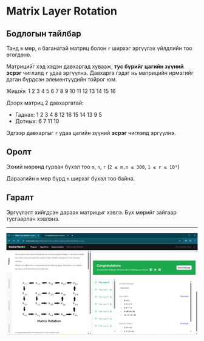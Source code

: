 # Matrix Layer Rotation

## Бодлогын тайлбар 

Танд `m` мөр, `n` баганатай матриц болон `r` ширхэг эргүүлэх үйлдлийн тоо өгөгдөнө.

Матрицийг хэд хэдэн давхаргад хувааж, **тус бүрийг цагийн зүүний эсрэг** чиглэлд `r` удаа эргүүлнэ. Давхарга гэдэг нь матрицийн ирмэгийг даган бүрдсэн элементүүдийн тойрог юм.

Жишээ:
1 2 3 4
5 6 7 8
9 10 11 12
13 14 15 16

Дээрх матриц 2 давхаргатай:
- Гаднах: 1 2 3 4 8 12 16 15 14 13 9 5
- Дотных: 6 7 11 10

Эдгээр давхаргыг `r` удаа цагийн зүүний **эсрэг** чиглэлд эргүүлнэ.

## Оролт

Эхний мөрөнд гурван бүхэл тоо `m`, `n`, `r` (`2 ≤ m,n ≤ 300`, `1 ≤ r ≤ 10⁹`)

Дараагийн `m` мөр бүрд `n` ширхэг бүхэл тоо байна.

## Гаралт

Эргүүлэлт хийгдсэн дараах матрицыг хэвлэ. Бүх мөрийг зайгаар тусгаарлан хэвлэнэ.

---
![alt text](<Screenshot (281).png>)